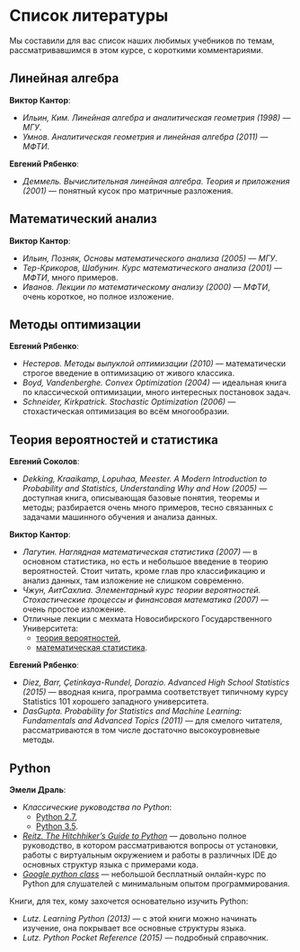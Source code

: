 # Список литературы
Мы составили для вас список наших любимых учебников по темам, рассматривавшимся в этом курсе, с короткими комментариями.

## Линейная алгебра

__Виктор Кантор__:
 * _Ильин, Ким. Линейная алгебра и аналитическая геометрия (1998) — МГУ_.
 * _Умнов. Аналитическая геометрия и линейная алгебра (2011) — МФТИ_.

__Евгений Рябенко__:
 * _Деммель. Вычислительная линейная алгебра. Теория и приложения (2001)_ — понятный кусок про матричные разложения.

## Математический анализ

__Виктор Кантор__:
 * _Ильин, Позняк, Основы математического анализа (2005) — МГУ_.
 * _Тер-Крикоров, Шабунин. Курс математического анализа (2001) — МФТИ_, много примеров.
 * _Иванов. Лекции по математическому анализу (2000) — МФТИ_, очень короткое, но полное изложение.

## Методы оптимизации

__Евгений Рябенко__:
 * _Нестеров. Методы выпуклой оптимизации (2010)_ — математически строгое введение в оптимизацию от живого классика.
 * _Boyd, Vandenberghe. Convex Optimization (2004)_ — идеальная книга по классической оптимизации, много интересных постановок задач.
 * _Schneider, Kirkpatrick. Stochastic Optimization (2006)_ — стохастическая оптимизация во всём многообразии.

## Теория вероятностей и статистика

__Евгений Соколов__:
 * _Dekking, Kraaikamp, Lopuhaa, Meester. A Modern Introduction to Probability and Statistics, Understanding Why and How (2005)_ — доступная книга, описывающая базовые понятия, теоремы и методы; разбирается очень много примеров, тесно связанных с задачами машинного обучения и анализа данных.

__Виктор Кантор__:
 * _Лагутин. Наглядная математическая статистика (2007)_ — в основном статистика, но есть и небольшое введение в теорию вероятностей. Стоит читать, кроме глав про классификацию и анализ данных, там изложение не слишком современно.
 * _Чжун, АитСахлиа. Элементарный курс теории вероятностей. Стохастические процессы и финансовая математика (2007)_ — очень простое изложение.
 * Отличные лекции с мехмата Новосибирского Государственного Университета: 
   * [теория вероятностей](http://www.nsu.ru/mmf/tvims/chernova/tv/tv_nsu07.pdf), 
   * [математическая статистика](http://www.nsu.ru/mmf/tvims/chernova/ms/ms_nsu07.pdf).

__Евгений Рябенко__:
 * _Diez, Barr, Çetinkaya-Rundel, Dorazio. Advanced High School Statistics (2015)_ — вводная книга, программа соответствует типичному курсу Statistics 101 хорошего западного университета.
 * _DasGupta. Probability for Statistics and Machine Learning: Fundamentals and Advanced Topics (2011)_ — для смелого читателя, рассматриваются в том числе достаточно высокоуровневые методы.

## Python

__Эмели Драль__:
* _Классические руководства по Python_: 
  * [Python 2.7](https://docs.python.org/2/tutorial/), 
  * [Python 3.5](https://docs.python.org/3/tutorial/).
* _[Reitz. The Hitchhiker’s Guide to Python](http://docs.python-guide.org/en/latest/)_ — довольно полное руководство, в котором рассматриваются вопросы от установки, работы с виртуальным окружением и работы в различных IDE до основных структур языка с примерами кода.
* _[Google python class](https://developers.google.com/edu/python/)_ — небольшой бесплатный онлайн-курс по Python для слушателей с минимальным опытом программирования.

Книги, для тех, кому захочется основательно изучить Python:
* _Lutz. Learning Python (2013)_ — с этой книги можно начинать изучение, она покрывает все основные структуры языка.
* _Lutz. Python Pocket Reference (2015)_ — подробный справочник.
